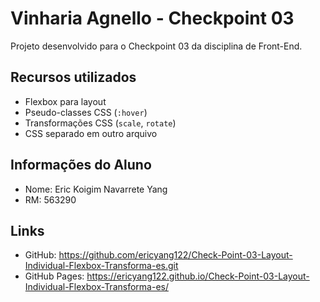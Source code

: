 # Vinharia Agnello - Checkpoint 03

Projeto desenvolvido para o Checkpoint 03 da disciplina de Front-End.

## Recursos utilizados

- Flexbox para layout
- Pseudo-classes CSS (`:hover`)
- Transformações CSS (`scale`, `rotate`)
- CSS separado em outro arquivo

## Informações do Aluno

- Nome: Eric Koigim Navarrete Yang  
- RM: 563290

## Links

- GitHub: https://github.com/ericyang122/Check-Point-03-Layout-Individual-Flexbox-Transforma-es.git
- GitHub Pages: https://ericyang122.github.io/Check-Point-03-Layout-Individual-Flexbox-Transforma-es/